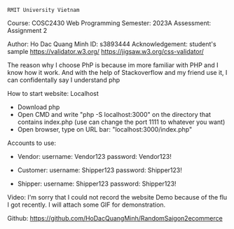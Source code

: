     RMIT University Vietnam
  Course: COSC2430 Web Programming
  Semester: 2023A
  Assessment: Assignment 2

  
  Author: Ho Dac Quang Minh
  ID: s3893444
  Acknowledgement:  student's sample
                    https://validator.w3.org/
                    https://jigsaw.w3.org/css-validator/ 

The reason why I choose PhP is because im more familiar with PHP and I know how it work. And with the help of Stackoverflow and my friend use it, I can confidentally say I understand php


How to start website:
Localhost
- Download php
- Open CMD and write "php -S localhost:3000" on the directory that contains index.php (use can change the port 1111 to whatever you want)
- Open browser, type on URL bar: "localhost:3000/index.php"

Accounts to use:

- Vendor:
username: Vendor123
password: Vendor123!

- Customer:
username: Shipper123
password: Shipper123!

- Shipper:
username: Shipper123
password: Shipper123!

Video: I'm sorry that I could not record the website Demo because of the flu I got recently. I will attach some GIF for demonstration.

Github: https://github.com/HoDacQuangMinh/RandomSaigon2ecommerce


